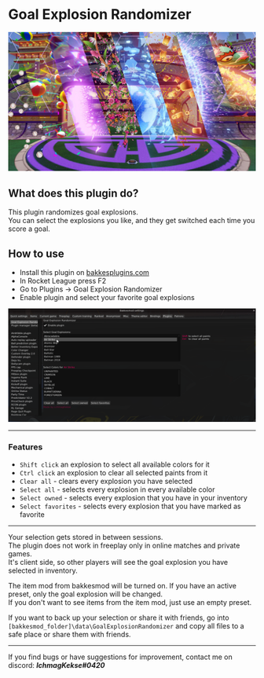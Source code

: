 # Goal Explosion Randomizer
![ ](https://raw.githubusercontent.com/lchmagKekse/GoalExplosionRandomizer/main/images/thumbnail.jpg)

## What does this plugin do?
This plugin randomizes goal explosions.  
You can select the explosions you like, and they get switched each time you score a goal.

## How to use
 - Install this plugin on [bakkesplugins.com](https://bakkesplugins.com/plugins/view/314)
 - In Rocket League press F2 
 - Go to Plugins -> Goal Explosion Randomizer
 - Enable plugin and select your favorite goal explosions
 
![preview](https://raw.githubusercontent.com/lchmagKekse/GoalExplosionRandomizer/main/images/plugin.PNG)
___

### Features

 - `Shift click` an explosion to select all available colors for it
 - `Ctrl click` an explosion to clear all selected paints from it
 - `Clear all` - clears every explosion you have selected
 - `Select all` - selects every explosion in every available color
 - `Select owned` - selects every explosion that you have in your inventory
 - `Select favorites` - selects every explosion that you have marked as favorite

___

Your selection gets stored in between sessions.  
The plugin does not work in freeplay only in online matches and private games.  
It's client side, so other players will see the goal explosion you have selected in inventory.  

The item mod from bakkesmod will be turned on. If you have an active preset, only the goal explosion will be changed.  
If you don't want to see items from the item mod, just use an empty preset.  

If you want to back up your selection or share it with friends, go into `[bakkesmod_folder]\data\GoalExplosionRandomizer` and copy all files to a safe place or share them with friends.  

---
If you find bugs or have suggestions for improvement, contact me on discord: ***lchmagKekse#0420***
